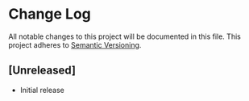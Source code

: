 # Change Log

All notable changes to this project will be documented in this file.
This project adheres to [Semantic Versioning](http://semver.org/).

## [Unreleased]

 * Initial release
